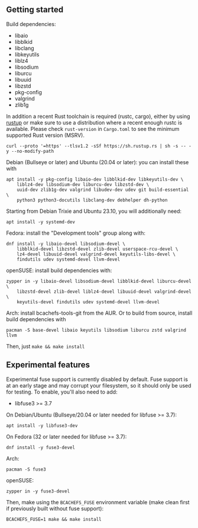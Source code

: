 Getting started
---------------

Build dependencies:

 * libaio
 * libblkid
 * libclang
 * libkeyutils
 * liblz4
 * libsodium
 * liburcu
 * libuuid
 * libzstd
 * pkg-config
 * valgrind
 * zlib1g

In addition a recent Rust toolchain is required (rustc, cargo), either by using
[rustup](https://rustup.rs/) or make sure to use a distribution where a recent
enough rustc is available. Please check `rust-version` in `Cargo.toml` to see
the minimum supported Rust version (MSRV).

``` shell
curl --proto '=https' --tlsv1.2 -sSf https://sh.rustup.rs | sh -s -- -y --no-modify-path
```

Debian (Bullseye or later) and Ubuntu (20.04 or later): you can install these with

``` shell
apt install -y pkg-config libaio-dev libblkid-dev libkeyutils-dev \
    liblz4-dev libsodium-dev liburcu-dev libzstd-dev \
    uuid-dev zlib1g-dev valgrind libudev-dev udev git build-essential \
    python3 python3-docutils libclang-dev debhelper dh-python
```

Starting from Debian Trixie and Ubuntu 23.10, you will additionally need:
```shell
apt install -y systemd-dev
```

Fedora: install the "Development tools" group along with:
```shell
dnf install -y libaio-devel libsodium-devel \
    libblkid-devel libzstd-devel zlib-devel userspace-rcu-devel \
    lz4-devel libuuid-devel valgrind-devel keyutils-libs-devel \
    findutils udev systemd-devel llvm-devel
```

openSUSE: install build dependencies with:
```shell
zypper in -y libaio-devel libsodium-devel libblkid-devel liburcu-devel \
    libzstd-devel zlib-devel liblz4-devel libuuid-devel valgrind-devel \
    keyutils-devel findutils udev systemd-devel llvm-devel
```

Arch: install bcachefs-tools-git from the AUR.
Or to build from source, install build dependencies with
```shell
pacman -S base-devel libaio keyutils libsodium liburcu zstd valgrind llvm
```

Then, just `make && make install`


Experimental features
---------------------

Experimental fuse support is currently disabled by default. Fuse support is at
an early stage and may corrupt your filesystem, so it should only be used for
testing. To enable, you'll also need to add:

* libfuse3 >= 3.7

On Debian/Ubuntu (Bullseye/20.04 or later needed for libfuse >= 3.7):
```shell
apt install -y libfuse3-dev
```

On Fedora (32 or later needed for libfuse >= 3.7):
```shell
dnf install -y fuse3-devel
```

Arch:
```shell
pacman -S fuse3
```

openSUSE:
```shell
zypper in -y fuse3-devel
```

Then, make using the `BCACHEFS_FUSE` environment variable (make clean first if
previously built without fuse support):

```shell
BCACHEFS_FUSE=1 make && make install
```
